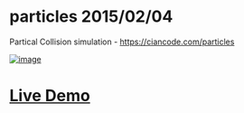 # particles 2015/02/04
Partical Collision simulation - https://ciancode.com/particles


[![image](https://user-images.githubusercontent.com/4098222/142854993-e7233643-97eb-482e-b813-de899aa33ac7.png)](https://ciancode.com/demo/particles/)


# [Live Demo](https://ciancode.com/demo/particles/)
